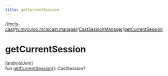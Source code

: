 ```yaml
---
title: getCurrentSession
---
```

//[mcls-cast](../../../index.html)/[tv.mycujoo.mclscast.manager](../index.html)/[CastSessionManager](index.html)/[getCurrentSession](get-current-session.html)



# getCurrentSession



[androidJvm]\
fun [getCurrentSession](get-current-session.html)(): CastSession?




